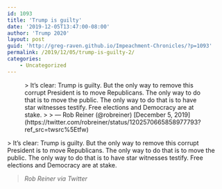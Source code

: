 ```yaml
---
id: 1093
title: 'Trump is guilty'
date: '2019-12-05T13:47:00-08:00'
author: 'Trump 2020'
layout: post
guid: 'http://greg-raven.github.io/Impeachment-Chronicles/?p=1093'
permalink: /2019/12/05/trump-is-guilty-2/
categories:
    - Uncategorized
---
```


<figure class="wp-block-embed is-type-rich is-provider-twitter wp-block-embed-twitter"><div class="wp-block-embed__wrapper">> It’s clear: Trump is guilty. But the only way to remove this corrupt President is to move Republicans. The only way to do that is to move the public. The only way to do that is to have star witnesses testify. Free elections and Democracy are at stake.
> 
> — Rob Reiner (@robreiner) [December 5, 2019](https://twitter.com/robreiner/status/1202570665858977793?ref_src=twsrc%5Etfw)

<script async="" charset="utf-8" src="https://platform.twitter.com/widgets.js"></script></div></figure>> It’s clear: Trump is guilty. But the only way to remove this corrupt President is to move Republicans. The only way to do that is to move the public. The only way to do that is to have star witnesses testify. Free elections and Democracy are at stake.
> 
> <cite>Rob Reiner via Twitter</cite>